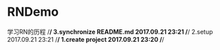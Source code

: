 # RNDemo
学习RN的历程
/**************************************************/
3.synchronize README.md
2017.09.21 23:21
/**************************************************/
2.setup
2017.09.21 23:21
/**************************************************/
1.create project
2017.09.21 23:20
/**************************************************/